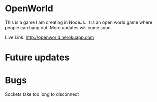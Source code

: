 OpenWorld
=========

This is a game I am creating in NodeJs. It is an open world game where people can hang out. More updates will come soon.

Live Link: http://openworld.herokuapp.com

Future updates
==============

Bugs
====

Sockets take too long to disconnect
